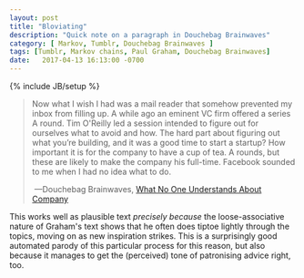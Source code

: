 ```yaml
---
layout: post
title: "Bloviating"
description: "Quick note on a paragraph in Douchebag Brainwaves"
category: [ Markov, Tumblr, Douchebag Brainwaves ]
tags: [Tumblr, Markov chains, Paul Graham, Douchebag Brainwaves]
date:   2017-04-13 16:13:00 -0700
---
```

{% include JB/setup %}

<blockquote><p>Now what I wish I had was a mail reader that somehow prevented my inbox from filling up. A while ago an eminent VC firm offered a series A round. Tim O'Reilly led a session intended to figure out for ourselves what to avoid and how. The hard part about figuring out what you’re building, and it was a good time to start a startup? How important it is for the company to have a cup of tea. A rounds, but these are likely to make the company his full-time. Facebook sounded to me when I had no idea what to do.</p>

&nbsp;&mdash;Douchebag Brainwaves, <a rel="muse me" href="https://douchebagbrainwaves.tumblr.com/post/159523959063/what-no-one-understands-about-company">What No One Understands About Company</a></blockquote>

This works well as plausible text *precisely because* the loose-associative nature of Graham's text shows that he often does tiptoe lightly through the topics, moving on as new inspiration strikes. This is a surprisingly good automated parody of this particular process for this reason, but also because it manages to get the (perceived) tone of patronising advice right, too.